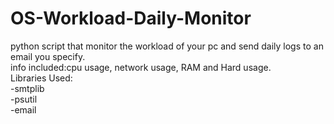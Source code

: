 # OS-Workload-Daily-Monitor
python script that monitor the workload of your pc and send daily logs to an email you specify. </br>
info included:cpu usage, network usage, RAM and Hard usage.</br>
Libraries Used:</br>
-smtplib </br>
-psutil </br>
-email
